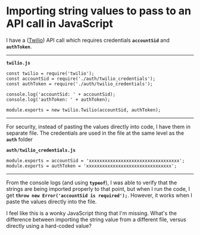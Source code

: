 # Importing string values to pass to an API call in JavaScript

I have a ([Twilio][1]) API call which requires credentials **`accountSid`** and **`authToken`**. 

<hr>

**`twilio.js`**

    const twilio = require('twilio');
    const accountSid = require('./auth/twilio_credentials');
    const authToken = require('./auth/twilio_credentials');

    console.log('accountSid: ' + accountSid);
    console.log('authToken: ' + authToken);

    module.exports = new twilio.Twilio(accountSid, authToken);

<hr>

For security, instead of pasting the values directly into code, I have them in separate file. The credentials are used in the file at the same level as the **`auth`** folder

**`auth/twilio_credentials.js`**

    module.exports = accountSid = 'xxxxxxxxxxxxxxxxxxxxxxxxxxxxxxxxxx';
    module.exports = authToken = 'xxxxxxxxxxxxxxxxxxxxxxxxxxxxxxxx';

<hr>

From the console logs (and using **`typeof`**), I was able to verify that the strings are being imported properly to that point, but when I run the code, I get **`throw new Error('accountSid is required');`**. However, it works when I paste the values directly into the file. 

I feel like this is a wonky JavaScript thing that I'm missing. What's the difference between importing the string value from a different file, versus directly using a hard-coded value?

  [1]: https://twilio.com/